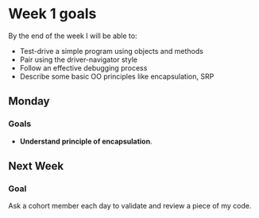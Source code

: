 # Week 1 goals

By the end of the week I will be able to:

* Test-drive a simple program using objects and methods
* Pair using the driver-navigator style
* Follow an effective debugging process
* Describe some basic OO principles like encapsulation, SRP

## Monday

### Goals

* **Understand principle of encapsulation**. 





## Next Week

### Goal

Ask a cohort member each day to validate and review a piece of my code.